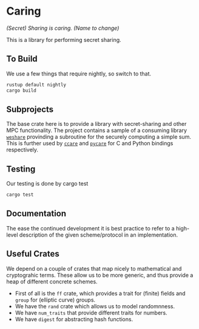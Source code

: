 # Caring
_(Secret) Sharing is caring. (Name to change)_ 

This is a library for performing secret sharing.

## To Build
We use a few things that require nightly, so switch to that.
```sh
rustup default nightly
cargo build
```

## Subprojects

The base crate here is to provide a library with secret-sharing and other MPC functionality.
The project contains a sample of a consuming library [`weshare`](./weshare) provinding a subroutine for the securely computing a simple sum.
This is further used by [`ccare`](./ccare) and [`pycare`]('/pycare') for C and Python bindings respectively.

## Testing
Our testing is done by cargo test
```sh
cargo test
```

## Documentation
The ease the continued development it is best practice to refer to a high-level description of the given scheme/protocol in an implementation.


## Useful Crates
We depend on a couple of crates that map nicely to mathematical and cryptograhic terms.
These allow us to be more generic, and thus provide a heap of different concrete schemes.
- First of all is the `ff` crate, which provides a trait for (finite) fields and `group` for (elliptic curve) groups.
- We have the `rand` crate which allows us to model randomnness.
- We have `num_traits` that provide different traits for numbers.
- We have `digest` for abstracting hash functions.
